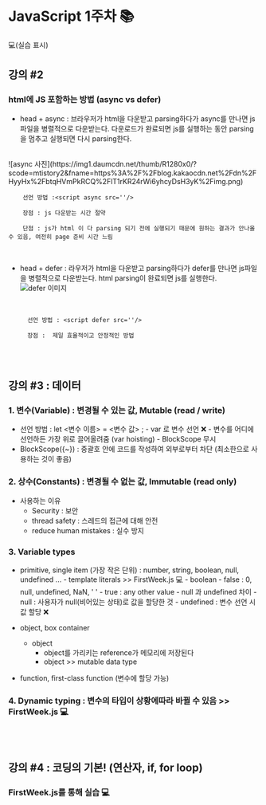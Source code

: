# JavaScript 1주차 📚
  💻(실습 표시)
  

## 강의 #2  

  

### html에 JS 포함하는 방법 (async vs defer)

  - head + async : 브라우저가 html을 다운받고 parsing하다가 async를 만나면 js파일을 병렬적으로 다운받는다. 다운로드가 완료되면 js를 실행하는 동안 parsing을 멈추고 실행되면 다시 parsing한다.
  <br>
		    ![async 사진](https://img1.daumcdn.net/thumb/R1280x0/?scode=mtistory2&fname=https%3A%2F%2Fblog.kakaocdn.net%2Fdn%2FHyyHx%2FbtqHVmPkRCQ%2FlT1rKR24rWi6yhcyDsH3yK%2Fimg.png)
  <br>
  
		선언 방법 :<script async src=''/> 
	  
		장점 : js 다운받는 시간 절약
	
		단점 : js가 html 이 다 parsing 되기 전에 실행되기 때문에 원하는 결과가 안나올 수 있음, 여전히 page 준비 시간 느림
		  
  <br> 

- head + defer : 라우저가 html을 다운받고 parsing하다가 defer를 만나면 js파일을 병렬적으로 다운받는다. html parsing이 완료되면 js를 실행한다.
  <br>
  ![defer 이미지](https://img1.daumcdn.net/thumb/R1280x0/?scode=mtistory2&fname=https%3A%2F%2Fblog.kakaocdn.net%2Fdn%2FrWee2%2FbtqHZHTghac%2FUTuxLiPQQ0uDqxnOPHQO5k%2Fimg.png)
  
  <br>
		
		
		선언 방법 : <script defer src=''/> 
		
		장점 :  제일 효율적이고 안정적인 방법

<br>
<br>		  


## 강의 #3 : 데이터
  

### 1. 변수(Variable) : 변경될 수 있는 값, Mutable (read / write)
-  선언 방법 : let <변수 이름> = <변수 값> ;
		- var 로 변수 선언 ❌
		- 변수를 어디에 선언하든 가장 위로 끌어올려줌 (var hoisting)
		- BlockScope 무시
- BlockScope({~}) : 중괄호 안에 코드를 작성하여 외부로부터 차단 (최소한으로 사용하는 것이 좋음)

### 2. 상수(Constants) : 변경될 수 없는 값, Immutable (read only)
- 사용하는 이유
	- Security : 보안
	- thread safety : 스레드의 접근에 대해 안전
	- reduce human mistakes : 실수 방지

### 3. Variable types
- primitive, single item (가장 작은 단위) : number, string, boolean, null, undefined ...
		- template literals >> FirstWeek.js 💻
		- boolean 
			- false : 0, null, undefined, NaN, ' '
			- true : any other value
		- null 과 undefined 차이
			- null : 사용자가 null(비어있는 상태)로 값을 할당한 것
			- undefined : 변수 선언 시 값 할당 ❌ 
- object, box container
	- object 
		- object를 가리키는 reference가 메모리에 저장된다
		- object >> mutable data type
	 
- function, first-class function (변수에 할당 가능)

### 4. Dynamic typing : 변수의 타입이 상황에따라 바뀔 수 있음  >> FirstWeek.js 💻
<br><br>

## 강의 #4 : 코딩의 기본! (연산자, if, for loop) 

### FirstWeek.js를 통해 실습 💻
